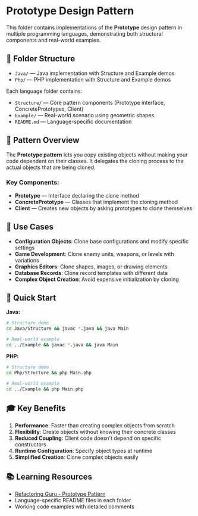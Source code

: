 # Prototype Design Pattern

This folder contains implementations of the **Prototype** design pattern in multiple programming languages, demonstrating both structural components and real-world examples.

## 📁 Folder Structure

- `Java/` — Java implementation with Structure and Example demos
- `Php/` — PHP implementation with Structure and Example demos

Each language folder contains:
- `Structure/` — Core pattern components (Prototype interface, ConcretePrototypes, Client)
- `Example/` — Real-world scenario using geometric shapes
- `README.md` — Language-specific documentation

## 🎯 Pattern Overview

The **Prototype pattern** lets you copy existing objects without making your code dependent on their classes. It delegates the cloning process to the actual objects that are being cloned.

### Key Components:
- **Prototype** — Interface declaring the clone method
- **ConcretePrototype** — Classes that implement the cloning method
- **Client** — Creates new objects by asking prototypes to clone themselves

## 🔧 Use Cases

- **Configuration Objects**: Clone base configurations and modify specific settings
- **Game Development**: Clone enemy units, weapons, or levels with variations
- **Graphics Editors**: Clone shapes, images, or drawing elements
- **Database Records**: Clone record templates with different data
- **Complex Object Creation**: Avoid expensive initialization by cloning

## 🚀 Quick Start

**Java:**
```bash
# Structure demo
cd Java/Structure && javac *.java && java Main

# Real-world example
cd ../Example && javac *.java && java Main
```

**PHP:**
```bash
# Structure demo
cd Php/Structure && php Main.php

# Real-world example
cd ../Example && php Main.php
```

## 🎓 Key Benefits

1. **Performance**: Faster than creating complex objects from scratch
2. **Flexibility**: Create objects without knowing their concrete classes
3. **Reduced Coupling**: Client code doesn't depend on specific constructors
4. **Runtime Configuration**: Specify object types at runtime
5. **Simplified Creation**: Clone complex objects easily

## 📚 Learning Resources

- [Refactoring Guru - Prototype Pattern](https://refactoring.guru/design-patterns/prototype)
- Language-specific README files in each folder
- Working code examples with detailed comments